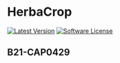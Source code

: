 # HerbaCrop

[![Latest Version](https://img.shields.io/github/release/dauxio/daux.io.svg?style=flat-square)](https://github.com/afifnugraha17/HerbaCrop/releases)
[![Software License](https://img.shields.io/badge/license-MIT-brightgreen.svg?style=flat-square)](https://github.com/afifnugraha17/HerbaCrop/blob/master/LICENSE.md)

## B21-CAP0429
